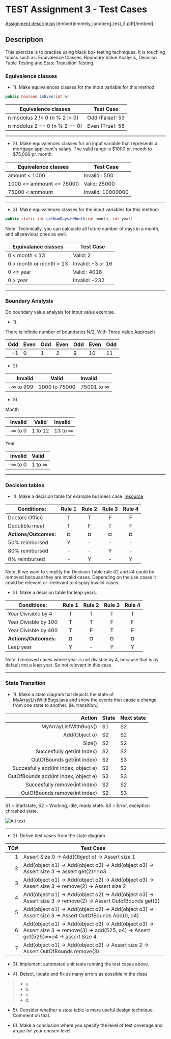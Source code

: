# TEST Assignment 3 - Test Cases
[Assignment description](https://github.com/datsoftlyngby/soft2018spring-test-teaching-material/blob/master/exercises/Test%20Case%20Exercises.pdf)
[embed]emmely_lundberg_test_3.pdf[/embed]
## Description
This exercise is to practise using black box testing techniques. 
It is touching topics such as: Equivalence Classes, Boundary Value Analysis, Decision Table Testing and State Transition Testing.

### Equivalence classes

- 1). Make equivalences classes for the input variable for this method: 
```java
public boolean isEven(int n)
```

Equivalence classes | Test Case
------------------ | ------------------------
n modolus 2 != 0 (n % 2 != 0)  | Odd (False): 53
n modolus 2 == 0 (n % 2 == 0) | Even (True): 56

------------------------

- 2). Make equivalences classes for an input variable that represents a mortgage applicant's salary. 
The valid range is $1000 pr. month to $75,000 pr. month.


Equivalence classes | Test Case
------------------- | ----------------
amount < 1000 | Invalid : 500
1000 <= ammount <= 75000 | Valid: 25000
75000 < ammount | Invalid: 10000000

-------------

- 3). Make equivalences classes for the input variables for this method:

```java
public static int getNumDaysinMonth(int month, int year)
```

Note: Technically, you can calculate all future number of days in a month, and all previous ones as well. 

Equivalance classes       | Test Case
------------------------- | -------------------
0 < month < 13   | Valid: 2
0 > month or month > 13     | Invalid: -3  or 16
0 <= year | Valid : 4018
0 > year | Invalid: -232

-----------------------

### Boundary Analysis
Do boundary value analysis for input value exercise.

- 1).

There is infinite number of boundaries N/2. With Three Value Approach 

Odd | Even | Odd | Even | Odd | Even | Odd
---:| --- | --- | --- | --- | --- | ----
-1 | 0 | 1 | 2 | 9 | 10 | 11


- 2).

Invalid | Valid | Invalid
-----------:|:--------:|:--------
-∞ to 999 | 1000 to 75000 | 75001 to ∞

- 3).

Month

Invalid | Valid  | Invalid
-------:|:------:|:------------
-∞ to 0 | 1 to 12 | 13 to ∞


Year

Invalid | Valid
-------:|:-------
-∞ to 0 | 1 to ∞

----------

### Decision tables

- 1). Make a decision table for example business case. [resource](https://github.com/datsoftlyngby/soft2018spring-test-teaching-material/blob/master/exercises/Test%20Case%20Exercises.pdf)

Conditions:                | Rule 1 | Rule 2 | Rule 3 | Rule 4 |
-------------------------- |:------:|:------:|:------:|:------:|
Doctors Office          | T | T | F | F
Dedutible meet          | T | F | T | F
**Actions/Outcomes:**       | **¤** | **¤** | **¤** | **¤**
50% reimbursed          | Y | - | - | -
80% reimbursed          | - | - | Y | -
0% reimbursed           | - | Y | - | Y

Note: If we want to simplify the Decision Table rule #2 and #4 could be removed because they are invalid cases. 
Depending on the use cases it could be relevant or irrelevant to display invalid cases.

- 2). Make a decision table for leap years.


Conditions:                | Rule 1 | Rule 2 | Rule 3 | Rule 4 | 
-------------------------- |:------:|:------:|:------:|:------:|
Year Divisible by 4        | T | T | T | T |         
Year Divisble by 100       | T | T | F | F |  
Year Divisble by 400       | T | F | T | F | 
**Actions/Outcomes:**      | **¤** | **¤** | **¤** | **¤** | 
Leap year                  | Y | - | Y | Y |

Note: I removed cases where year is not divisble by 4, because that is by default not a leap year. So not relevant in this case.

-----------

### State Transition

- 1). Make a state diagram hat depicts the state of MyArrayListWithBugs.java and show the events that cause a change from one state to another. (ie. transition.)

Action | State | Next state
---------------------:| ----------- | --------------
MyArrayListWithBugs() | S1 | S2
Add(Object o) | S2 | S2
Size() | S2 | S2
Succesfully get(int Index) | S2 | S2
OutOfBounds get(int index) | S2 | S3
Succesfully add(int index, object e) | S2 | S2
OutOfBounds add(int index, object e) | S2 | S3
Succesfully remove(int index) | S2 | S2
OutOfBounds remove(int index) | S2 | S3


S1 = Startstate, S2 = Working, idle, ready state. S3 = Error, exception chrashed state.

![Alt text](Statemachinediagram1.png?raw=true "State Transition Diagram")

----------------------

- 2). Derive test cases from the state diagram

TC# | Test Case 
---:| ----------------------------------------------------
1 | Assert Size 0 -> Add(Object o) -> Assert size 1
2 | Add(object o1) -> Add(object o2) -> Add(object o3) -> Assert size 3 -> assert get(2)==o3
3 | Add(object o1) -> Add(object o2) -> Add(object o3) -> Assert size 3 -> remove(2) -> Assert size 2
4 | Add(object o1) -> Add(object o2) -> Add(object o3) -> Assert size 3 -> remove(2) -> Assert OutofBounds get(2)
5 | Add(object o1) -> Add(object o2) -> Add(object o3) -> Assert size 3 -> Assert OutOfBounds Add(0, o4)
6 | Add(object o1) -> Add(object o2) -> Add(object o3) -> Assert size 3 -> remove(3) -> add(525, o4) -> Assert get(525)==o4 -> assert Size 4
7 | Add(object o1) -> Add(object o2) -> Assert size 2 -> Assert OutOfBounds remove(3)



- 3). Implement automated unit tests running the test cases above.

- 4). Detect, locate and fix as many errors as possible in the class
>- a. 
>- b. 
>- c.
>- d. 

- 5). Consider whether a state table is more useful design technique. Comment on that.

- 6). Make a conclusion where you specify the level of test coverage and argue for your chosen level: